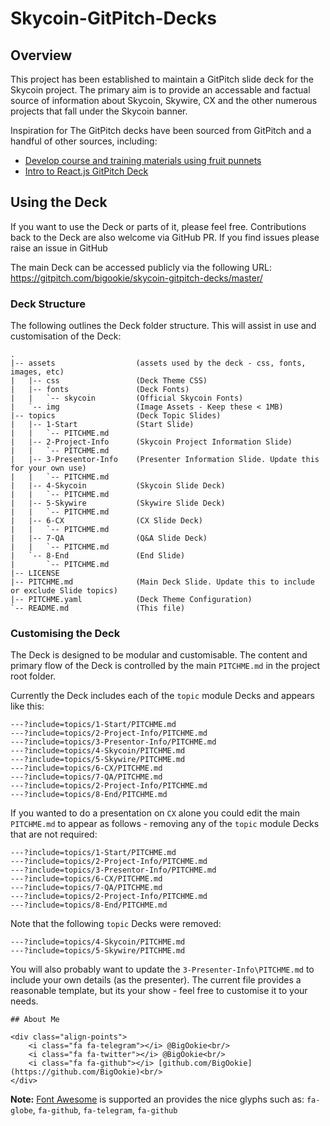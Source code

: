# Skycoin-GitPitch-Decks

## Overview
This project has been established to maintain a GitPitch slide deck for the Skycoin project. The primary aim is to provide an accessable and factual source of information about Skycoin, Skywire, CX and the other numerous projects that fall under the Skycoin banner.

Inspiration for The GitPitch decks have been sourced from GitPitch and a handful of other sources, including:
- [Develop course and training materials using fruit punnets](https://hackernoon.com/develop-course-and-training-materials-using-fruit-punnets-cf9cfa88040f)
- [Intro to React.js GitPitch Deck](https://github.com/suddi/intro-to-react/)

## Using the Deck
If you want to use the Deck or parts of it, please feel free. Contributions back to the Deck are also welcome via GitHub PR. If you find issues please raise an issue in GitHub

The main Deck can be accessed publicly via the following URL:
https://gitpitch.com/bigookie/skycoin-gitpitch-decks/master/

### Deck Structure
The following outlines the Deck folder structure. This will assist in use and customisation of the Deck:

```
.
|-- assets                  (assets used by the deck - css, fonts, images, etc)
|   |-- css                 (Deck Theme CSS)
|   |-- fonts               (Deck Fonts)
|   |   `-- skycoin         (Official Skycoin Fonts)
|   `-- img                 (Image Assets - Keep these < 1MB)
|-- topics                  (Deck Topic Slides)
|   |-- 1-Start             (Start Slide)
|   |   `-- PITCHME.md
|   |-- 2-Project-Info      (Skycoin Project Information Slide)
|   |   `-- PITCHME.md
|   |-- 3-Presentor-Info    (Presenter Information Slide. Update this for your own use)
|   |   `-- PITCHME.md
|   |-- 4-Skycoin           (Skycoin Slide Deck)
|   |   `-- PITCHME.md
|   |-- 5-Skywire           (Skywire Slide Deck)
|   |   `-- PITCHME.md
|   |-- 6-CX                (CX Slide Deck)
|   |   `-- PITCHME.md
|   |-- 7-QA                (Q&A Slide Deck)
|   |   `-- PITCHME.md
|   `-- 8-End               (End Slide)
|       `-- PITCHME.md
|-- LICENSE
|-- PITCHME.md              (Main Deck Slide. Update this to include or exclude Slide topics)
|-- PITCHME.yaml            (Deck Theme Configuration)
`-- README.md               (This file)
```

### Customising the Deck
The Deck is designed to be modular and customisable. The content and primary flow of the Deck is controlled by the main `PITCHME.md` in the project root folder.

Currently the Deck includes each of the `topic` module Decks and appears like this:
```
---?include=topics/1-Start/PITCHME.md
---?include=topics/2-Project-Info/PITCHME.md
---?include=topics/3-Presentor-Info/PITCHME.md
---?include=topics/4-Skycoin/PITCHME.md
---?include=topics/5-Skywire/PITCHME.md
---?include=topics/6-CX/PITCHME.md
---?include=topics/7-QA/PITCHME.md
---?include=topics/2-Project-Info/PITCHME.md
---?include=topics/8-End/PITCHME.md
```

If you wanted to do a presentation on `CX` alone you could edit the main `PITCHME.md` to appear as follows - removing any of the `topic` module Decks that are not required:
```
---?include=topics/1-Start/PITCHME.md
---?include=topics/2-Project-Info/PITCHME.md
---?include=topics/3-Presentor-Info/PITCHME.md
---?include=topics/6-CX/PITCHME.md
---?include=topics/7-QA/PITCHME.md
---?include=topics/2-Project-Info/PITCHME.md
---?include=topics/8-End/PITCHME.md
```

Note that the following `topic` Decks were removed:
```
---?include=topics/4-Skycoin/PITCHME.md
---?include=topics/5-Skywire/PITCHME.md
```

You will also probably want to update the `3-Presenter-Info\PITCHME.md` to include your own details (as the presenter). The current file provides a reasonable template, but its your show - feel free to customise it to your needs.
```
## About Me

<div class="align-points">
	<i class="fa fa-telegram"></i> @BigOokie<br/>
	<i class="fa fa-twitter"></i> @BigOokie<br/>
	<i class="fa fa-github"></i> [github.com/BigOokie](https://github.com/BigOokie)<br/>
</div>
```
**Note:** [Font Awesome](https://fontawesome.com/) is supported an provides the nice glyphs such as: `fa-globe`, `fa-github`, `fa-telegram`, `fa-github`
